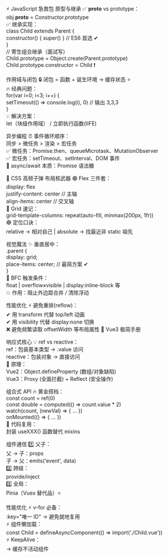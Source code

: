 ⚡ JavaScript 急救包
原型与继承
✅ **proto** vs prototype：  
 obj.**proto** = Constructor.prototype  
✅ 继承实现：  
 class Child extends Parent {  
 constructor() { super() } // ES6 首选 ✔  
 }  
 // 寄生组合继承（面试写）  
 Child.prototype = Object.create(Parent.prototype)  
 Child.prototype.constructor = Child ❗

作用域与闭包
🔒 闭包 = 函数 + 诞生环境 → 缓存状态 ⭐  
🔥 经典问题：  
 for(var i=0; i<3; i++) {  
 setTimeout(() => console.log(i), 0) // 输出 3,3,3  
 }  
💡 解决方案：  
 let（块级作用域） / 立即执行函数(IIFE)

异步编程
⏰ 事件循环顺序：  
 同步 > 微任务 > 渲染 > 宏任务  
✅ 微任务：Promise.then、queueMicrotask、MutationObserver  
✅ 宏任务：setTimeout、setInterval、DOM 事件  
🌟 async/await 本质：Promise 语法糖

🎨 CSS 高频子弹
布局核武器
🟢 Flex 三件套：  
 display: flex  
 justify-content: center // 主轴  
 align-items: center // 交叉轴  
🔵 Grid 速记：  
 grid-template-columns: repeat(auto-fill, minmax(200px, 1fr))  
🟣 定位口诀：  
 relative → 相对自己 | absolute → 找最近非 static 祖先

视觉魔法
✨ 垂直居中：  
 .parent {  
 display: grid;  
 place-items: center; // 最简方案 ✔  
 }  
🌈 BFC 触发条件：  
 float | overflow≠visible | display:inline-block 等  
 💥 作用：阻止外边距合并 / 清除浮动

性能优化
⚡ 避免重排(reflow)：  
 ✔ 用 transform 代替 top/left 动画  
 ✔ 用 visibility 代替 display:none 切换  
 ❌ 避免频繁读取 offsetWidth 等布局属性
🖖 Vue3 极简手册

响应式核心
💡 ref vs reactive：  
 ref：包装基本类型 → .value 访问  
 reactive：包装对象 → 直接访问  
🔗 原理：  
 Vue2：Object.defineProperty (数组/对象缺陷)  
 Vue3：Proxy (全面拦截) + Reflect (安全操作)

组合式 API
🔥 黄金搭档：  
 const count = ref(0)  
 const double = computed(() => count.value \* 2)  
 watch(count, (newVal) => { ... })  
 onMounted(() => { ... })  
🚀 代码复用：  
 封装 useXXX() 函数替代 mixins

组件通信
1️⃣ 父子：  
 父 → 子：props  
 子 → 父：emits('event', data)  
2️⃣ 跨级：  
 provide/inject  
3️⃣ 全局：  
 Pinia（Vuex 替代品）⭐

性能优化
⚡ v-for 必备：  
 :key="唯一 ID" → 避免就地复用  
⚡ 组件懒加载：  
 const Child = defineAsyncComponent(() => import('./Child.vue'))  
⚡ KeepAlive：  
 <KeepAlive> → 缓存不活动组件
